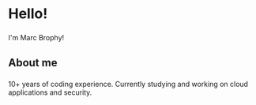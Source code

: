 <h1 align="left">Hello!</h1>

###

<p align="left">I'm Marc Brophy!</p>

###

<h2 align="left">About me</h2>

###

<p align="left">
  10+ years of coding experience.
  Currently studying and working on cloud applications and security.
</p>

###
